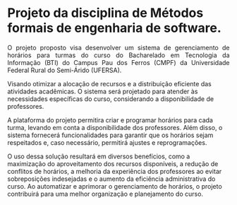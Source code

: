 # Projeto da disciplina de Métodos formais de engenharia de software.
<p align="justify">O projeto proposto visa desenvolver um sistema de gerenciamento de horários para turmas do curso do Bacharelado em Tecnologia da Informação (BTI) do Campus Pau dos Ferros (CMPF) da Universidade Federal Rural do Semi-Árido (UFERSA). 
<p>Visando otimizar a alocação de recursos e a distribuição eficiente das atividades acadêmicas. O sistema será projetado para atender às necessidades específicas do curso, considerando a disponibilidade de professores.</p>
<p>A plataforma do projeto permitira criar e programar horários para cada turma, levando em conta a disponibilidade dos professores. Além disso, o sistema fornecerá funcionalidades para garantir que os horários sejam respeitados e, caso necessário, permitirá ajustes e reprogramações.</p>
<p>O uso dessa solução resultará em diversos benefícios, como a maximização do aproveitamento dos recursos disponíveis, a redução de conflitos de horários, a melhoria da experiência dos professores ao evitar sobreposições indesejadas e o aumento da eficiência administrativa do curso. Ao automatizar e aprimorar o gerenciamento de horários, o projeto contribuirá para uma melhor organização e planejamento do curso.</p></p>

